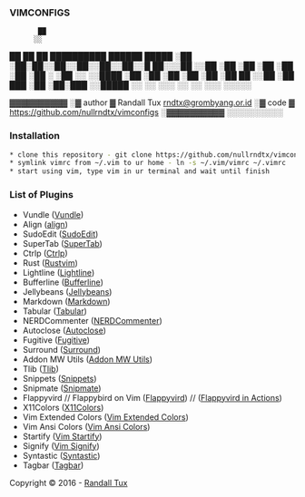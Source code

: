### VIMCONFIGS

           ██
          ░░
  ██    ██ ██ ██████████  ██████  █████
 ░██   ░██░██░░██░░██░░██░░██░░█ ██░░░██
 ░░██ ░██ ░██ ░██ ░██ ░██ ░██ ░ ░██  ░░
  ░░████  ░██ ░██ ░██ ░██ ░██   ░██   ██
   ░░██   ░██ ███ ░██ ░██░███   ░░█████
    ░░    ░░ ░░░  ░░  ░░ ░░░     ░░░░░

  ▓▓▓▓▓▓▓▓▓▓
 ░▓ author ▓ Randall Tux <rndtx@grombyang.or.id>
 ░▓ code   ▓ https://github.com/nullrndtx/vimconfigs
 ░▓▓▓▓▓▓▓▓▓▓
 ░░░░░░░░░░


### Installation

```sh
* clone this repository - git clone https://github.com/nullrndtx/vimconfigs ~/.vim
* symlink vimrc from ~/.vim to ur home - ln -s ~/.vim/vimrc ~/.vimrc
* start using vim, type vim in ur terminal and wait until finish
```

### List of Plugins
* Vundle ([Vundle](https://github.com/VundleVim/Vundle.vim))
* Align ([align](https://github.com/vim-scripts/Align))
* SudoEdit ([SudoEdit](https://github.com/chrisbra/SudoEdit.vim))
* SuperTab ([SuperTab](https://github.com/ervandew/supertab))
* Ctrlp ([Ctrlp](https://github.com/ctrlpvim/ctrlp.vim))
* Rust ([Rustvim](https://github.com/wting/rust.vim))
* Lightline ([Lightline](https://github.com/itchyny/lightline.vim))
* Bufferline ([Bufferline](https://github.com/bling/vim-bufferline))
* Jellybeans ([Jellybeans](https://github.com/nanotech/jellybeans.vim))
* Markdown ([Markdown](https://github.com/plasticboy/vim-markdown))
* Tabular ([Tabular](https://github.com/godlygeek/tabular))
* NERDCommenter ([NERDCommenter](https://github.com/scrooloose/nerdcommenter))
* Autoclose ([Autoclose](https://github.com/somini/vim-autoclose))
* Fugitive ([Fugitive](https://github.com/tpope/vim-fugitive))
* Surround ([Surround](https://github.com/tpope/vim-surround))
* Addon MW Utils ([Addon MW Utils](https://github.com/MarcWeber/vim-addon-mw-utils))
* Tlib ([Tlib](https://github.com/tomtom/tlib_vim))
* Snippets ([Snippets](https://github.com/honza/vim-snippets))
* Snipmate ([Snipmate](https://github.com/garbas/vim-snipmate))
* Flappyvird // Flappybird on Vim ([Flappyvird](https://github.com/mattn/flappyvird-vim)) // ([Flappyvird in Actions](https://nullrndtx.github.io/flappyvird-flappybird-on-vim/))
* X11Colors ([X11Colors](https://github.com/trapd00r/x11colors.vim))
* Vim Extended Colors ([Vim Extended Colors](https://github.com/trapd00r/vim-extendedcolors))
* Vim Ansi Colors ([Vim Ansi Colors](https://github.com/trapd00r/vim-ansicolors))
* Startify ([Vim Startify](https://github.com/mhinz/vim-startify))
* Signify ([Vim Signify](https://github.com/mhinz/vim-signify))
* Syntastic ([Syntastic](https://github.com/scrooloose/syntastic))
* Tagbar ([Tagbar](https://github.com/majutsushi/tagbar))

Copyright &copy; 2016 - [Randall Tux](https://nullrndtx.github.io)
